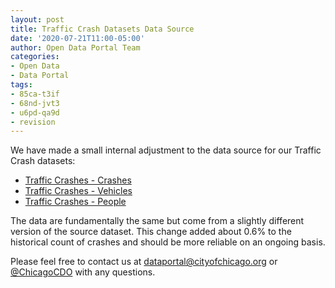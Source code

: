 ```yaml
---
layout: post
title: Traffic Crash Datasets Data Source
date: '2020-07-21T11:00-05:00'
author: Open Data Portal Team
categories:
- Open Data
- Data Portal
tags:
- 85ca-t3if
- 68nd-jvt3
- u6pd-qa9d
- revision
---
```

We have made a small internal adjustment to the data source for our Traffic Crash datasets:

* [Traffic Crashes - Crashes](https://data.cityofchicago.org/d/85ca-t3if)
* [Traffic Crashes - Vehicles](https://data.cityofchicago.org/d/68nd-jvt3)
* [Traffic Crashes - People](https://data.cityofchicago.org/d/u6pd-qa9d)

The data are fundamentally the same but come from a slightly different version of the source dataset. This change added about 0.6% to the historical count of crashes and should be more reliable on an ongoing basis.

Please feel free to contact us at [dataportal@cityofchicago.org](mailto:dataportal@cityofchicago.org) or [@ChicagoCDO](https://twitter.com/ChicagoCDO) with any questions.
